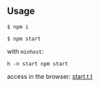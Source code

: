 ## Usage

  ```
  $ npm i
  ```

  ```
  $ npm start
  ```

with `minhost`:

  ```
  h -n start npm start
  ```

access in the browser: [start.t.t](http://start.t.t)